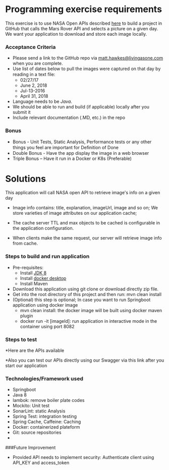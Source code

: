 
# Programming exercise requirements
This exercise is to use NASA Open APIs described [here](https://api.nasa.gov) to build a project in GitHub that calls the Mars Rover API and selects a picture on a given day. We want your application to download and store each image locally.

### Acceptance Criteria

* Please send a link to the GitHub repo via <matt.hawkes@livingasone.com> when you are complete.
* Use list of dates below to pull the images were captured on that day by reading in a text ﬁle:
    * 02/27/17
    * June 2, 2018
    * Jul-13-2016
    * April 31, 2018
* Language needs to be *Java*.
* We should be able to run and build (if applicable) locally after you submit it
* Include relevant documentation (.MD, etc.) in the repo

### Bonus 

* Bonus - Unit Tests, Static Analysis, Performance tests or any other things you feel are important for Deﬁnition of Done
* Double Bonus - Have the app display the image in a web browser
* Triple Bonus – Have it run in a Docker or K8s (Preferable)


# Solutions

This application will call NASA open API to retrieve image's info on a given day

* Image info contains: title, explanation, imageUrl, image and so on; 
  We store varieties of image attributes on our application cache;

* The cache server TTL and max objects to be cached is configurable in the application configuration.

* When clients make the same request, our server will retrieve image info from cache.


### Steps to build and run application 
* Pre-requisites: 
    * Install [JDK 8](https://www.oracle.com/technetwork/java/javase/downloads/jdk8-downloads-2133151.html)
    * Install [docker desktop](https://www.docker.com/products/docker-desktop)
    * Install Maven
* Download this application using git clone or download directly zip file.
* Get into the root directory of this project and then run: mvn clean install
* (Optional) this step is optional; In case you want to run Springboot application using docker image
    * mvn clean install: the docker image will be built using docker maven plugin
    * docker run -it [imageId]: run application in interactive mode in the container using port 8082

### Steps to test 
*Here are the APIs available 


*Also you can test our APIs directly using our Swagger via this link after you start our application
 
### Technologies/Framework used

* Springboot
* Java 8
* lambok: remove boiler plate codes
* Mockito: Unit test
* SonarLint: static Analysis
* Spring Test: integration testing
* Spring Cache, Caffeine: Caching
* Docker: containerized plateform
* Git: source repositories
* 
 
###Future Improvement

* Provided API needs to implement security: Authenticate client using API_KEY and access_token

